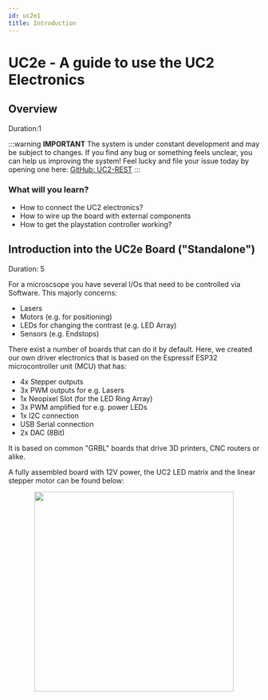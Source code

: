 ```yaml
---
id: uc2e1
title: Introduction
---
```


# UC2e - A guide to use the UC2 Electronics

<!----------------------------------------->
## Overview
Duration:1

:::warning
<b>IMPORTANT</b> The system is under constant development and may be subject to changes. If you find any bug or something feels unclear, you can help us improving the system! Feel lucky and file your issue today by opening one here: <a href="https://github.com/openUC2/UC2-REST/issues/new">GitHub: UC2-REST</a>
:::


### What will you learn?
- How to connect the UC2 electronics?
- How to wire up the board with external components
- How to get the playstation controller working?

<!----------------------------------------->
## Introduction into the UC2e Board ("Standalone")
Duration: 5

For a microscsope you have several I/Os that need to be controlled via Software. This majorly concerns:

- Lasers
- Motors (e.g. for positioning)
- LEDs for changing the contrast (e.g. LED Array)
- Sensors (e.g. Endstops)

There exist a number of boards that can do it by default. Here, we created our own driver electronics that is based on the Espressif ESP32 microcontroller unit (MCU) that has:


- 4x Stepper outputs
- 3x PWM outputs for e.g. Lasers
- 1x Neopixel Slot (for the LED Ring Array)
- 3x PWM amplified for e.g. power LEDs
- 1x I2C connection
- USB Serial connection
- 2x DAC (8Bit)

It is based on common "GRBL" boards that drive 3D printers, CNC routers or alike.

A fully assembled board with 12V power, the UC2 LED matrix and the linear stepper motor can be found below:

<p align="center">
<img src="./Electronics/img/UC2_electronics_board0.jpg" width="400"/>
</p>
